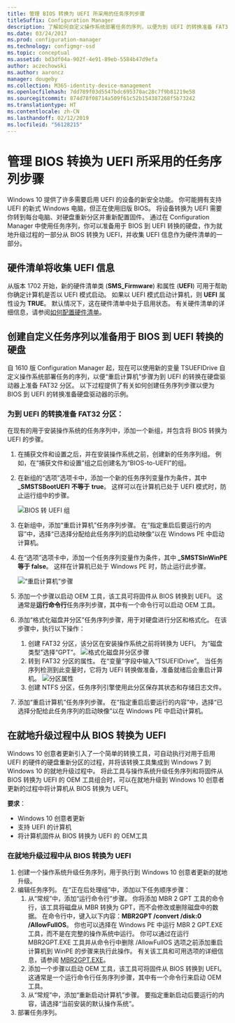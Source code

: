 ```yaml
---
title: 管理 BIOS 转换为 UEFI 所采用的任务序列步骤
titleSuffix: Configuration Manager
description: 了解如何自定义操作系统部署任务的序列，以便为到 UEFI 的转换准备 FAT32 分区。
ms.date: 03/24/2017
ms.prod: configuration-manager
ms.technology: configmgr-osd
ms.topic: conceptual
ms.assetid: bd3df04a-902f-4e91-89eb-5584b47d9efa
author: aczechowski
ms.author: aaroncz
manager: dougeby
ms.collection: M365-identity-device-management
ms.openlocfilehash: 7dd789f03d5547bdc695370ac28c7f9b81219e58
ms.sourcegitcommit: 874d78f08714a509f61c52b154387268f5b73242
ms.translationtype: HT
ms.contentlocale: zh-CN
ms.lasthandoff: 02/12/2019
ms.locfileid: "56128215"
---
```

# <a name="task-sequence-steps-to-manage-bios-to-uefi-conversion"></a>管理 BIOS 转换为 UEFI 所采用的任务序列步骤
Windows 10 提供了许多需要启用 UEFI 的设备的新安全功能。 你可能拥有支持 UEFI 的新式 Windows 电脑，但正在使用旧版 BIOS。 将设备转换为 UEFI 需要你转到每台电脑、对硬盘重新分区并重新配置固件。 通过在 Configuration Manager 中使用任务序列，你可以准备用于 BIOS 到 UEFI 转换的硬盘，作为就地升级过程的一部分从 BIOS 转换为 UEFI，并收集 UEFI 信息作为硬件清单的一部分。

## <a name="hardware-inventory-collects-uefi-information"></a>硬件清单将收集 UEFI 信息
从版本 1702 开始，新的硬件清单类 (**SMS_Firmware**) 和属性 (**UEFI**) 可用于帮助你确定计算机是否以 UEFI 模式启动。 如果以 UEFI 模式启动计算机，则 **UEFI** 属性设为 **TRUE**。 默认情况下，这在硬件清单中处于启用状态。 有关硬件清单的详细信息，请参阅[如何配置硬件清单](/sccm/core/clients/manage/inventory/configure-hardware-inventory)。

## <a name="create-a-custom-task-sequence-to-prepare-the-hard-drive-for-bios-to-uefi-conversion"></a>创建自定义任务序列以准备用于 BIOS 到 UEFI 转换的硬盘
自 1610 版 Configuration Manager 起，现在可以使用新的变量 TSUEFIDrive 自定义操作系统部署任务的序列，以便“重启计算机”步骤为到 UEFI 的转换在硬盘驱动器上准备 FAT32 分区。 以下过程提供了有关如何创建任务序列步骤以便为 BIOS 到 UEFI 的转换准备硬盘驱动器的示例。

### <a name="to-prepare-the-fat32-partition-for-the-conversion-to-uefi"></a>为到 UEFI 的转换准备 FAT32 分区：
在现有的用于安装操作系统的任务序列中，添加一个新组，并包含将 BIOS 转换为 UEFI 的步骤。

1. 在捕获文件和设置之后，并在安装操作系统之前，创建新的任务序列组。 例如，在“捕获文件和设置”组之后创建名为“BIOS-to-UEFI”的组。
2. 在新组的“选项”选项卡中，添加一个新的任务序列变量作为条件，其中 **_SMSTSBootUEFI**  **不等于** **true**。 这样可以在计算机已处于 UEFI 模式时，防止运行组中的步骤。

   ![BIOS 转 UEFI 组](../../core/get-started/media/BIOS-to-UEFI-group.png)
3. 在新组中，添加“重启计算机”任务序列步骤。 在“指定重启后要运行的内容”中，选择“已选择分配给此任务序列的启动映像”以在 Windows PE 中启动计算机。  
4. 在“选项”选项卡中，添加一个任务序列变量作为条件，其中 **_SMSTSInWinPE 等于 false**。 这样在计算机已处于 Windows PE 时，防止运行此步骤。

   ![“重启计算机”步骤](../../core/get-started/media/restart-in-windows-pe.png)
5. 添加一个步骤以启动 OEM 工具，该工具可将固件从 BIOS 转换到 UEFI。 这通常是**运行命令行**任务序列步骤，其中有一个命令行可以启动 OEM 工具。
6. 添加“格式化磁盘并分区”任务序列步骤，用于对硬盘进行分区和格式化。 在该步骤中，执行以下操作：
   1. 创建 FAT32 分区，该分区在安装操作系统之前将转换为 UEFI。 为“磁盘类型”选择“GPT”。
    ![格式化磁盘并分区步骤](../media/format-and-partition-disk.png)
   2. 转到 FAT32 分区的属性。 在“变量”字段中输入“TSUEFIDrive”。 当任务序列检测到此变量时，它将为 UEFI 转换做准备，准备就绪后会重启计算机。
    ![分区属性](../../core/get-started/media/partition-properties.png)
   3. 创建 NTFS 分区，任务序列引擎使用此分区保存其状态和存储日志文件。
7. 添加“重启计算机”任务序列步骤。 在“指定重启后要运行的内容”中，选择“已选择分配给此任务序列的启动映像”以在 Windows PE 中启动计算机。  

## <a name="convert-from-bios-to-uefi-during-an-in-place-upgrade"></a>在就地升级过程中从 BIOS 转换为 UEFI
Windows 10 创意者更新引入了一个简单的转换工具，可自动执行对用于启用 UEFI 的硬件的硬盘重新分区的过程，并将该转换工具集成到 Windows 7 到 Windows 10 的就地升级过程中。 将此工具与操作系统升级任务序列和将固件从 BIOS 转换为 UEFI 的 OEM 工具组合时，可以在就地升级到 Windows 10 创意者更新的过程中将计算机从 BIOS 转换为 UEFI。

**要求**：
- Windows 10 创意者更新
- 支持 UEFI 的计算机
- 将计算机固件从 BIOS 转换为 UEFI 的 OEM工具

### <a name="to-convert-from-bios-to-uefi-during-an-in-place-upgrade"></a>在就地升级过程中从 BIOS 转换为 UEFI
1. 创建一个操作系统升级任务序列，用于执行到 Windows 10 创意者更新的就地升级。
2. 编辑任务序列。 在“正在后处理组”中，添加以下任务顺序步骤：
   1. 从“常规”中，添加“运行命令行”步骤。 你将添加 MBR 2 GPT 工具的命令行，该工具将磁盘从 MBR 转换为 GPT，而不会修改或删除磁盘中的数据。 在命令行中，键入以下内容：**MBR2GPT /convert /disk:0 /AllowFullOS**。 你也可以选择在 Windows PE 中运行 MBR 2 GPT.EXE 工具，而不是在完整的操作系统中运行。 你可以通过在运行 MBR2GPT.EXE 工具并从命令行中删除 /AllowFullOS 选项之前添加重启计算机到 WinPE 的步骤来执行此操作。 有关该工具和可用选项的详细信息，请参阅 [MBR2GPT.EXE](https://technet.microsoft.com/itpro/windows/deploy/mbr-to-gpt)。
   2. 添加一个步骤以启动 OEM 工具，该工具可将固件从 BIOS 转换到 UEFI。 这通常是一个运行命令行任务序列步骤，其中有一个命令行来启动 OEM 工具。
   3. 从“常规”中，添加“重新启动计算机”步骤。 要指定重新启动后要运行的内容，请选择“当前安装的默认操作系统”。
3. 部署任务序列。
